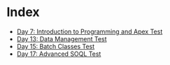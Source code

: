 # Index

- [Day 7: Introduction to Programming and Apex Test](/1/)
- [Day 13: Data Management Test](/2/)
- [Day 15: Batch Classes Test](/3/)
- [Day 17: Advanced SOQL Test](/4/)

